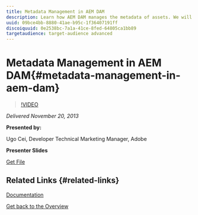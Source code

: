 ```yaml
---
title: Metadata Management in AEM DAM
description: Learn how AEM DAM manages the metadata of assets. We will cover the XMP standard and how DAM makes use of it, how to use metadata in searches, and how to extend the built-in metadata schemas. The new metadata schema editor which has been introduced in the latest DAM Feature Pack will be presented as well.
uuid: 09bce4bb-8880-41ae-b95c-1f36407191ff
discoiquuid: 0e2538bc-7a1a-41ce-8fed-64805ca1bb89
targetaudience: target-audience advanced
---
```


# Metadata Management in AEM DAM{#metadata-management-in-aem-dam}

>[!VIDEO](https://video.tv.adobe.com/v/19524/?quality=9)

*Delivered November 20, 2013*

**Presented by:**

Ugo Cei, Developer Technical Marketing Manager, Adobe

**Presenter Slides**

[Get File](assets/metadata-management-in-aem-dam.pdf)

## Related Links {#related-links}

[Documentation](https://docs.adobe.com/content/docs/en/cq/5-6-1/dam/metadata_for_digitalassetmanagement.html)

[Get back to the Overview](https://helpx.adobe.com/experience-manager/kt/eseminars/gems/aem-index.html)  

